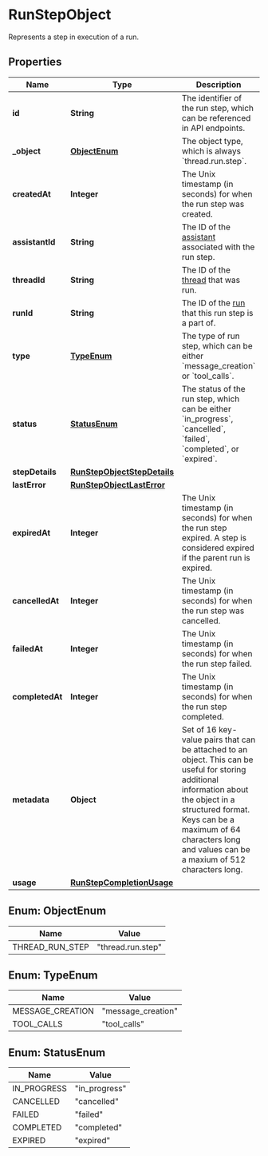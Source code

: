 

# RunStepObject

Represents a step in execution of a run. 

## Properties

| Name | Type | Description | Notes |
|------------ | ------------- | ------------- | -------------|
|**id** | **String** | The identifier of the run step, which can be referenced in API endpoints. |  |
|**_object** | [**ObjectEnum**](#ObjectEnum) | The object type, which is always &#x60;thread.run.step&#x60;. |  |
|**createdAt** | **Integer** | The Unix timestamp (in seconds) for when the run step was created. |  |
|**assistantId** | **String** | The ID of the [assistant](/docs/api-reference/assistants) associated with the run step. |  |
|**threadId** | **String** | The ID of the [thread](/docs/api-reference/threads) that was run. |  |
|**runId** | **String** | The ID of the [run](/docs/api-reference/runs) that this run step is a part of. |  |
|**type** | [**TypeEnum**](#TypeEnum) | The type of run step, which can be either &#x60;message_creation&#x60; or &#x60;tool_calls&#x60;. |  |
|**status** | [**StatusEnum**](#StatusEnum) | The status of the run step, which can be either &#x60;in_progress&#x60;, &#x60;cancelled&#x60;, &#x60;failed&#x60;, &#x60;completed&#x60;, or &#x60;expired&#x60;. |  |
|**stepDetails** | [**RunStepObjectStepDetails**](RunStepObjectStepDetails.md) |  |  |
|**lastError** | [**RunStepObjectLastError**](RunStepObjectLastError.md) |  |  |
|**expiredAt** | **Integer** | The Unix timestamp (in seconds) for when the run step expired. A step is considered expired if the parent run is expired. |  |
|**cancelledAt** | **Integer** | The Unix timestamp (in seconds) for when the run step was cancelled. |  |
|**failedAt** | **Integer** | The Unix timestamp (in seconds) for when the run step failed. |  |
|**completedAt** | **Integer** | The Unix timestamp (in seconds) for when the run step completed. |  |
|**metadata** | **Object** | Set of 16 key-value pairs that can be attached to an object. This can be useful for storing additional information about the object in a structured format. Keys can be a maximum of 64 characters long and values can be a maxium of 512 characters long.  |  |
|**usage** | [**RunStepCompletionUsage**](RunStepCompletionUsage.md) |  |  |



## Enum: ObjectEnum

| Name | Value |
|---- | -----|
| THREAD_RUN_STEP | &quot;thread.run.step&quot; |



## Enum: TypeEnum

| Name | Value |
|---- | -----|
| MESSAGE_CREATION | &quot;message_creation&quot; |
| TOOL_CALLS | &quot;tool_calls&quot; |



## Enum: StatusEnum

| Name | Value |
|---- | -----|
| IN_PROGRESS | &quot;in_progress&quot; |
| CANCELLED | &quot;cancelled&quot; |
| FAILED | &quot;failed&quot; |
| COMPLETED | &quot;completed&quot; |
| EXPIRED | &quot;expired&quot; |



